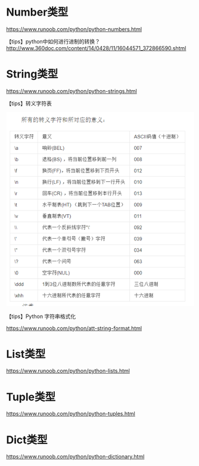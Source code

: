 # Number类型

<https://www.runoob.com/python/python-numbers.html>

【tips】python中如何进行进制的转换？
<http://www.360doc.com/content/14/0428/11/16044571_372866590.shtml>

# String类型

<https://www.runoob.com/python/python-strings.html>


【tips】转义字符表

![](./images/转义字符表.png)

【tips】Python 字符串格式化

<https://www.runoob.com/python/att-string-format.html>

# List类型

<https://www.runoob.com/python/python-lists.html>

# Tuple类型

<https://www.runoob.com/python/python-tuples.html>

# Dict类型

<https://www.runoob.com/python/python-dictionary.html>